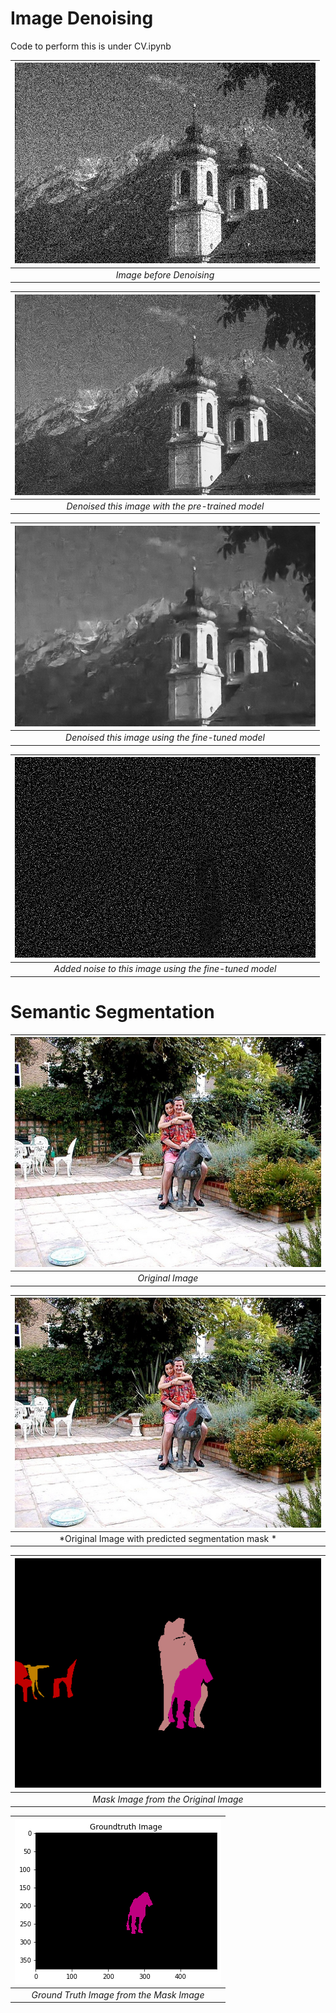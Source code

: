 # Image Denoising

Code to perform this is under CV.ipynb

| ![Original Image](CHANDANC%40TCD.IE_014%20(1).png) | 
|:--:| 
| *Image before Denoising* |

| ![Pretrained Image](CHANDANC%40TCD.IE_014_pretrained.png) | 
|:--:| 
| *Denoised this image with the pre-trained model* |


| ![Clean Image](CHANDANC%40TCD.IE_014_clean.png) | 
|:--:| 
| *Denoised this image using the fine-tuned model* |

| ![Noise Image](CHANDANC%40TCD.IE_014_noise.png) | 
|:--:| 
| *Added noise to this image using the fine-tuned model* |


# Semantic Segmentation
| ![Original Image 2](CHANDANC%40TCD.IE.png) | 
|:--:| 
| *Original Image* |

| ![Segmentation Image](CHANDANC%40TCD.IE_predicted.png) | 
|:--:| 
| *Original Image with predicted segmentation mask * |


| ![Mask Image](CHANDANC%40TCD.IE_mask.png) | 
|:--:| 
| *Mask Image from the Original Image* |

| ![Noise Image](GroundTruth.png) | 
|:--:| 
| *Ground Truth Image from the Mask Image* |
